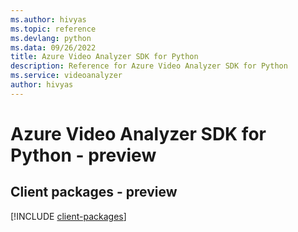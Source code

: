 ```yaml
---
ms.author: hivyas
ms.topic: reference
ms.devlang: python
ms.data: 09/26/2022
title: Azure Video Analyzer SDK for Python
description: Reference for Azure Video Analyzer SDK for Python
ms.service: videoanalyzer
author: hivyas
---
```

# Azure Video Analyzer SDK for Python - preview

## Client packages - preview
[!INCLUDE [client-packages](video-analyzer-client-index.md)]
